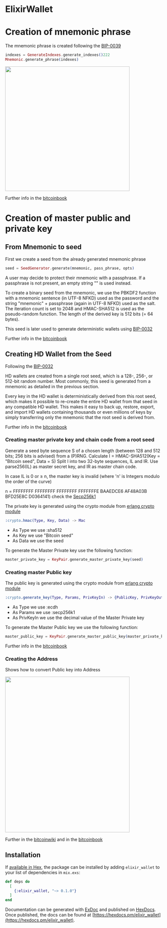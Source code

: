 # ElixirWallet

# Creation of mnemonic phrase
The mnemonic phrase is created following the [BIP-0039](https://github.com/bitcoin/bips/blob/master/bip-0039.mediawiki)

```elixir
indexes = GenerateIndexes.generate_indexes()222
Mnemonic.generate_phrase(indexes)
```
<img src="https://raw.githubusercontent.com/bitcoinbook/bitcoinbook/second_edition/images/mbc2_0506.png" width="400" height="400"/>

Further info in the [bitcoinbook](https://github.com/bitcoinbook/bitcoinbook/blob/second_edition/ch05.asciidoc#mnemonic-code-words-bip-39)


# Creation of master public and private key

## From Mnemonic to seed


First we create a seed from the already generated mnemonic phrase

```elixir
seed = SeedGenerator.generate(mnemonic, pass_phrase, opts)
```

A user may decide to protect their mnemonic with a passphrase. If a passphrase is not present, an empty string "" is used instead.

To create a binary seed from the mnemonic, we use the PBKDF2 function with a mnemonic sentence (in UTF-8 NFKD) used as the password and the string 		"mnemonic" + passphrase (again in UTF-8 NFKD) used as the salt. The iteration count is set to 2048 and HMAC-SHA512 is used as the pseudo-random 	function. The length of the derived key is 512 bits (= 64 bytes).

This seed is later used to generate deterministic wallets using [BIP-0032](https://github.com/bitcoin/bips/blob/master/bip-0032.mediawiki)

Further info in the [bitcoinbook](https://github.com/bitcoinbook/bitcoinbook/blob/second_edition/ch05.asciidoc#from-mnemonic-to-seed)


## Creating HD Wallet from the Seed
Following the [BIP-0032](https://github.com/bitcoin/bips/blob/master/bip-0032.mediawiki)


HD wallets are created from a single root seed, which is a 128-, 256-, or 512-bit random number. Most commonly, this seed is generated from a mnemonic as detailed in the previous section.

Every key in the HD wallet is deterministically derived from this root seed, which makes it possible to re-create the entire HD wallet from that seed in any compatible HD wallet. This makes it easy to back up, restore, export, and import HD wallets containing thousands or even millions of keys by simply transferring only the mnemonic that the root seed is derived from.

Further info in the [bitcoinbook](https://github.com/bitcoinbook/bitcoinbook/blob/second_edition/ch05.asciidoc#creating-an-hd-wallet-from-the-seed)


### Creating master private key and chain code from a root seed


Generate a seed byte sequence S of a chosen length (between 128 and 512 bits; 256 bits is advised) from a (P)RNG.
Calculate I = HMAC-SHA512(Key = "Bitcoin seed", Data = S)
Split I into two 32-byte sequences, IL and IR.
Use parse256(IL) as master secret key, and IR as master chain code.

In case IL is 0 or ≥ n, the master key is invalid (where 'n' is Integers modulo the order of the curve)

n = FFFFFFFF FFFFFFFF FFFFFFFF FFFFFFFE BAAEDCE6 AF48A03B BFD25E8C D0364141) check the [Secp256k1](https://en.bitcoin.it/wiki/Secp256k1)

The private key is generated using the crypto module from [erlang crypto module](http://erlang.org/doc/man/crypto.html#hmac-3)
```erlang
:crypto.hmac(Type, Key, Data) -> Mac
```

* As Type we use :sha512
* As Key we use "Bitcoin seed"
* As Data we use the seed

To generate the Master Private key use the following function:
```elixir
master_private_key = KeyPair.generate_master_private_key(seed)
```


### Creating master Public key


The public key is generated using the crypto module from [erlang crypto module](http://erlang.org/doc/man/crypto.html#generate_key-2)
```erlang
:crypto.generate_key(Type, Params, PrivKeyIn) -> {PublicKey, PrivKeyOut}
```

* As Type we use :ecdh
* As Params we use :secp256k1
* As PrivKeyIn we use the decimal value of the Master Private key

To generate the Master Public key we use the following function:
```elixir
master_public_key = KeyPair.generate_master_public_key(master_private_key)
```

Further info in the [bitcoinbook](https://github.com/bitcoinbook/bitcoinbook/blob/second_edition/ch04.asciidoc#public-keys)


### Creating the Address


Shows how to convert Public key into Address

<img src="https://en.bitcoin.it/w/images/en/9/9b/PubKeyToAddr.png" width="400" height="500"/>

Further in the [bitcoinwiki](https://en.bitcoin.it/wiki/Technical_background_of_version_1_Bitcoin_addresses) and in the [bitcoinbook](https://github.com/bitcoinbook/bitcoinbook/blob/second_edition/ch04.asciidoc#bitcoin-addresses)


## Installation


If [available in Hex](https://hex.pm/docs/publish), the package can be installed
by adding `elixir_wallet` to your list of dependencies in `mix.exs`:

```elixir
def deps do
  [
    {:elixir_wallet, "~> 0.1.0"}
  ]
end
```

Documentation can be generated with [ExDoc](https://github.com/elixir-lang/ex_doc)
and published on [HexDocs](https://hexdocs.pm). Once published, the docs can
be found at [https://hexdocs.pm/elixir_wallet](https://hexdocs.pm/elixir_wallet).

